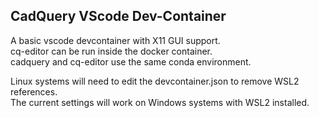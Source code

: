 ## CadQuery VScode Dev-Container

A basic vscode devcontainer with X11 GUI support.  
cq-editor can be run inside the docker container.  
cadquery and cq-editor use the same conda environment.  

Linux systems will need to edit the devcontainer.json to remove WSL2 references.  
The current settings will work on Windows systems with WSL2 installed.  

